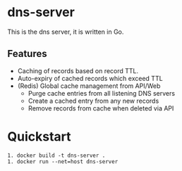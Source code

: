 # dns-server
This is the dns server, it is written in Go.

## Features
- Caching of records based on record TTL.
- Auto-expiry of cached records which exceed TTL
- (Redis) Global cache management from API/Web
  - Purge cache entries from all listening DNS servers
  - Create a cached entry from any new records
  - Remove records from cache when deleted via API

# Quickstart
```
1. docker build -t dns-server .
1. docker run --net=host dns-server
```